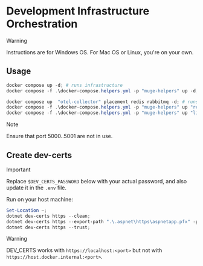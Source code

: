 # Development Infrastructure Orchestration

> [!WARNING]  
>	Instructions are for Windows OS. For Mac OS or Linux, you're on your own.

## Usage

```powershell
docker compose up -d; # runs infrastructure
docker compose -f .\docker-compose.helpers.yml -p "muge-helpers" up -d;
```

```powershell
docker compose up  "otel-collector" placement redis rabbitmq -d; # runs only dapr placement, redis and rabbitmq
docker compose -f .\docker-compose.helpers.yml -p "muge-helpers" up "redis-insight" -d;
docker compose -f .\docker-compose.helpers.yml -p "muge-helpers" up "linqpad-dapr" -d;
```

> [!NOTE]  
>	Ensure that port 5000..5001 are not in use.


## Create dev-certs

> [!IMPORTANT]  
> Replace `$DEV_CERTS_PASSWORD` below with your actual password, and also update it in the `.env` file.

Run on your host machine:

```powershell
Set-Location ~;
dotnet dev-certs https --clean;
dotnet dev-certs https --export-path ".\.aspnet\https\aspnetapp.pfx" -p $DEV_CERTS_PASSWORD;
dotnet dev-certs https --trust;
```

> [!WARNING]  
> DEV_CERTS works with `https://localhost:<port>` but not with `https://host.docker.internal:<port>`.
